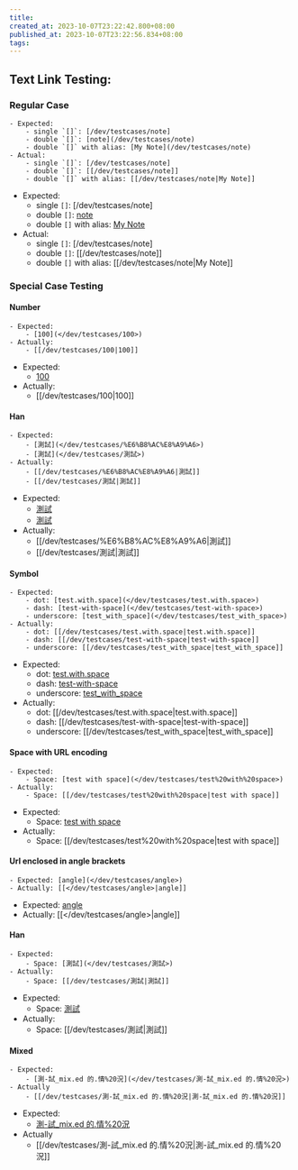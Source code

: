 ```yaml
---
title:
created_at: 2023-10-07T23:22:42.800+08:00
published_at: 2023-10-07T23:22:56.834+08:00
tags:
---
```

## Text Link Testing:

### Regular Case

```
- Expected:
    - single `[]`: [/dev/testcases/note]
    - double `[]`: [note](/dev/testcases/note)
    - double `[]` with alias: [My Note](/dev/testcases/note)
- Actual:
    - single `[]`: [/dev/testcases/note]
    - double `[]`: [[/dev/testcases/note]]
    - double `[]` with alias: [[/dev/testcases/note|My Note]]
```

- Expected:
    - single `[]`: [/dev/testcases/note]
    - double `[]`: [note](/dev/testcases/note)
    - double `[]` with alias: [My Note](/dev/testcases/note)
- Actual:
    - single `[]`: [/dev/testcases/note]
    - double `[]`: [[/dev/testcases/note]]
    - double `[]` with alias: [[/dev/testcases/note|My Note]]

### Special Case Testing

#### Number

```
- Expected:
    - [100](</dev/testcases/100>)
- Actually:
    - [[/dev/testcases/100|100]]
```

- Expected:
    - [100](</dev/testcases/100>)
- Actually:
    - [[/dev/testcases/100|100]]


#### Han

```
- Expected:
    - [測試](</dev/testcases/%E6%B8%AC%E8%A9%A6>)
    - [測試](</dev/testcases/測試>)
- Actually:
    - [[/dev/testcases/%E6%B8%AC%E8%A9%A6|測試]]
    - [[/dev/testcases/測試|測試]]
```

- Expected:
    - [測試](</dev/testcases/%E6%B8%AC%E8%A9%A6>)
    - [測試](</dev/testcases/測試>)
- Actually:
    - [[/dev/testcases/%E6%B8%AC%E8%A9%A6|測試]]
    - [[/dev/testcases/測試|測試]]


#### Symbol

```
- Expected:
    - dot: [test.with.space](</dev/testcases/test.with.space>)
    - dash: [test-with-space](</dev/testcases/test-with-space>)
    - underscore: [test_with_space](</dev/testcases/test_with_space>)
- Actually:
    - dot: [[/dev/testcases/test.with.space|test.with.space]]
    - dash: [[/dev/testcases/test-with-space|test-with-space]]
    - underscore: [[/dev/testcases/test_with_space|test_with_space]]
```

- Expected:
    - dot: [test.with.space](</dev/testcases/test.with.space>)
    - dash: [test-with-space](</dev/testcases/test-with-space>)
    - underscore: [test_with_space](</dev/testcases/test_with_space>)
- Actually:
    - dot: [[/dev/testcases/test.with.space|test.with.space]]
    - dash: [[/dev/testcases/test-with-space|test-with-space]]
    - underscore: [[/dev/testcases/test_with_space|test_with_space]]

#### Space with URL encoding
```
- Expected:
    - Space: [test with space](</dev/testcases/test%20with%20space>)
- Actually:
    - Space: [[/dev/testcases/test%20with%20space|test with space]]
```

- Expected:
    - Space: [test with space](</dev/testcases/test%20with%20space>)
- Actually:
    - Space: [[/dev/testcases/test%20with%20space|test with space]]

#### Url enclosed in angle brackets
```
- Expected: [angle](</dev/testcases/angle>)
- Actually: [[</dev/testcases/angle>|angle]]
```

- Expected: [angle](</dev/testcases/angle>)
- Actually: [[</dev/testcases/angle>|angle]]

#### Han
```
- Expected:
    - Space: [測試](</dev/testcases/測試>)
- Actually:
    - Space: [[/dev/testcases/測試|測試]]
```

- Expected:
    - Space: [測試](</dev/testcases/測試>)
- Actually:
    - Space: [[/dev/testcases/測試|測試]]

#### Mixed
```
- Expected:
    - [測-試_mix.ed 的.情%20況](</dev/testcases/測-試_mix.ed 的.情%20況>)
- Actually
    - [[/dev/testcases/測-試_mix.ed 的.情%20況|測-試_mix.ed 的.情%20況]]
```

- Expected:
    - [測-試_mix.ed 的.情%20況](</dev/testcases/測-試_mix.ed 的.情%20況>)
- Actually
    - [[/dev/testcases/測-試_mix.ed 的.情%20況|測-試_mix.ed 的.情%20況]]
